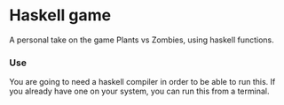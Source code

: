 # Haskell game

A personal take on the game Plants vs Zombies, using haskell functions.

### Use

You are going to need a haskell compiler in order to be able to run this. If you already have one on your system, you can run this from a terminal.
